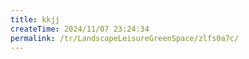 ```yaml
---
title: kkjj
createTime: 2024/11/07 23:24:34
permalink: /tr/LandscapeLeisureGreenSpace/zlfs0a7c/
---
```

